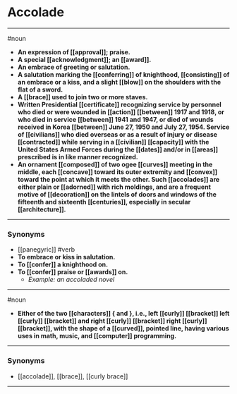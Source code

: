 # Accolade
---
#noun
- **An expression of [[approval]]; praise.**
- **A special [[acknowledgment]]; an [[award]].**
- **An embrace of greeting or salutation.**
- **A salutation marking the [[conferring]] of knighthood, [[consisting]] of an embrace or a kiss, and a slight [[blow]] on the shoulders with the flat of a sword.**
- **A [[brace]] used to join two or more staves.**
- **Written Presidential [[certificate]] recognizing service by personnel who died or were wounded in [[action]] [[between]] 1917 and 1918, or who died in service [[between]] 1941 and 1947, or died of wounds received in Korea [[between]] June 27, 1950 and July 27, 1954. Service of [[civilians]] who died overseas or as a result of injury or disease [[contracted]] while serving in a [[civilian]] [[capacity]] with the United States Armed Forces during the [[dates]] and/or in [[areas]] prescribed is in like manner recognized.**
- **An ornament [[composed]] of two ogee [[curves]] meeting in the middle, each [[concave]] toward its outer extremity and [[convex]] toward the point at which it meets the other. Such [[accolades]] are either plain or [[adorned]] with rich moldings, and are a frequent motive of [[decoration]] on the lintels of doors and windows of the fifteenth and sixteenth [[centuries]], especially in secular [[architecture]].**
---
### Synonyms
- [[panegyric]]
#verb
- **To embrace or kiss in salutation.**
- **To [[confer]] a knighthood on.**
- **To [[confer]] praise or [[awards]] on.**
	- _Example: an accoladed novel_
---
#noun
- **Either of the two [[characters]] { and }, i.e., left [[curly]] [[bracket]] left [[curly]] [[bracket]] and right [[curly]] [[bracket]] right [[curly]] [[bracket]], with the shape of a [[curved]], pointed line, having various uses in math, music, and [[computer]] programming.**
---
### Synonyms
- [[accolade]], [[brace]], [[curly brace]]
---
